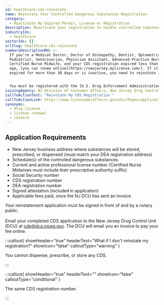 ```yaml
---
id: healthcare-cds-reinstate
name: Reinstate Your Controlled Dangerous Substances Registration
category:
  - Reactivate My Expired Permit, License or Registration
description: Reactivate your registration to handle controlled substances legally.
industryIds:
  - healthcare
sectorIds: []
urlSlug: healthcare-cds-reinstate
summaryDescriptionMd: >-
  If you’re a Medical Doctor, Doctor of Osteopathy, Dentist, Optometrist,
  Podiatrist, Veterinarian, Physician Assistant, Advanced Practice Nurse, or
  Certified Nurse Midwife, and your CDS registration expired less than 30 days
  ago, [you can renew online](https://newjersey.mylicense.com/). If it has been
  expired for more than 30 days or is inactive, you need to reinstate it.


  You must be registered with the [U.S. Drug Enforcement Administration (DEA)](https://www.deadiversion.usdoj.gov/online_forms_apps.html) before applying for your CDS reinstatement.
issuingAgency: NJ Division of Consumer Affairs, New Jersey Drug Control Unit
callToActionText: "Reinstate My CDS Registration "
callToActionLink: https://www.njconsumeraffairs.gov/dcu/Pages/applications.aspx
synonyms:
  - drug license
  - license renewal
  - restore
---
```


## Application Requirements

- New Jersey business address where substances will be stored, prescribed, or dispensed (must match your DEA registration address)
- Schedule(s) of the controlled dangerous substances
- Current and active professional license number (Certified Nurse Midwives must include their prescriptive authority suffix)
- Social Security number
- CDS registration number
- DEA registration number
- Signed attestation (included in application)
- Applicable fees paid, once the NJ DCU has sent an invoice

Your reinstatement application must be signed in front of and by a notary public.\
\
Email your completed CDS application to the New Jersey Drug Control Unit (DCU) at [cds@dca.njoag.gov](mailto:CDS@dca.njoag.gov). The DCU will email you an invoice to pay your fee online.

:::callout{ showHeader="true" headerText="What if I don't reinstate my registration?" showIcon="false" calloutType="warning" }

You cannot dispense, prescribe, or store any CDS.

:::

:::callout{ showHeader="true" headerText="" showIcon="false" calloutType="conditional" }

The same CDS registration number.

:::
